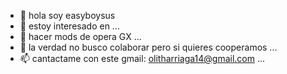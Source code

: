 - 👋 hola soy easyboysus
- 👀 estoy interesado en ...
- 🌱 hacer mods de opera GX ...
- 💞️ la verdad no busco colaborar pero si quieres cooperamos ...
- 📫 cantactame con este gmail: olitharriaga14@gmail.com ...

<!---
easyboysus/easyboysus is a ✨ special ✨ repository because its `README.md` (this file) appears on your GitHub profile.
You can click the Preview link to take a look at your changes.
--->
